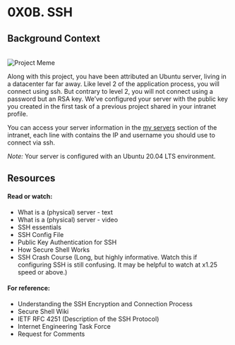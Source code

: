 <h1>0X0B. SSH</h1>

<h2>Background Context</h2><br>
<img src="https://github.com/SeunAkinbo/alx-system_engineering-devops/assets/36178371/ee867ef3-5b72-40fe-8c35-0ea80ecbc3cd" alt="Project Meme">
<p>Along with this project, you have been attributed an Ubuntu server, living in a datacenter far far away. Like level 2 of the application process, you will connect using ssh. But contrary to level 2, you will not connect using a password but an RSA key. We’ve configured your server with the public key you created in the first task of a previous project shared in your intranet profile.

You can access your server information in the <a href="https://intranet.alxswe.com/servers">my servers</a> section of the intranet, each line with contains the IP and username you should use to connect via ssh.

<em>Note:</em> Your server is configured with an Ubuntu 20.04 LTS environment.</p>
<h2>Resources</h2>
<h4>Read or watch:</h4>
<ul>
  <li>What is a (physical) server - text</li>
  <li>What is a (physical) server - video</li>
  <li>SSH essentials</li>
  <li>SSH Config File</li>
  <li>Public Key Authentication for SSH</li>
  <li>How Secure Shell Works</li>
  <li>SSH Crash Course (Long, but highly informative. Watch this if configuring SSH is still confusing. It may be helpful to watch at x1.25 speed or above.)</li>
</ul>
<h4>For reference:</h4>
<ul>
  <li>Understanding the SSH Encryption and Connection Process</li>
  <li>Secure Shell Wiki</li>
  <li>IETF RFC 4251 (Description of the SSH Protocol)</li>
  <li>Internet Engineering Task Force</li>
  <li>Request for Comments</li>
</ul>
